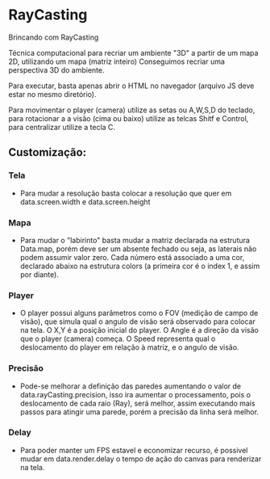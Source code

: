# RayCasting
Brincando com RayCasting

Técnica computacional para recriar um ambiente "3D" a partir de um mapa 2D, utilizando um mapa (matriz inteiro)
Conseguimos recriar uma perspectiva 3D do ambiente.

Para executar, basta apenas abrir o HTML no navegador (arquivo JS deve estar no mesmo diretório).

Para movimentar o player (camera) utilize as setas ou A,W,S,D do teclado, para rotacionar a 
a visão (cima ou baixo) utilize as telcas Shitf e Control, para centralizar utilize a tecla C.

## Customização:

### Tela
* Para mudar a resolução basta colocar a resolução que quer em data.screen.width e data.screen.height

### Mapa
* Para mudar o "labirinto" basta mudar a matriz declarada na estrutura Data.map, porém deve ser um absente fechado
ou seja, as laterais não podem assumir valor zero. Cada número está associado a uma cor, declarado abaixo na estrutura
colors (a primeira cor é o index 1, e assim por diante).

### Player
* O player possui alguns parâmetros como o FOV (medição de campo de visão), que simula qual o angulo de visão será observado para colocar na tela.
O X,Y é a posição inicial do player.
O Angle é a direção da visão que o player (camera) começa.
O Speed representa qual o deslocamento do player em relação à matriz, e o angulo de visão.

### Precisão
* Pode-se melhorar a definição das paredes aumentando o valor de data.rayCasting.precision, isso ira
aumentar o processamento, pois o deslocamento de cada raio (Ray), será melhor, assim executando mais passos para
atingir uma parede, porém a precisão da linha será melhor.

### Delay
* Para poder manter um FPS estavel e economizar recurso, é possivel mudar em data.render.delay o tempo de ação do
canvas para renderizar na tela.
